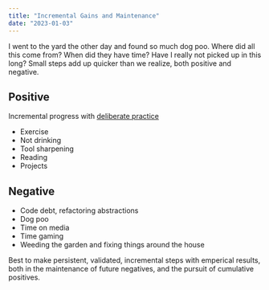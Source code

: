 ```yaml
---
title: "Incremental Gains and Maintenance"
date: "2023-01-03"
---
```


I went to the yard the other day and found so much
dog poo. Where did all this come from? When did they have time? Have I really
not picked up in this long? Small steps add up quicker than we realize, both
positive and negative.

## Positive

Incremental progress with [deliberate practice](04-21-nine-guidelines-for-deliberate-practice)

- Exercise
- Not drinking
- Tool sharpening
- Reading
- Projects

## Negative

- Code debt, refactoring abstractions
- Dog poo
- Time on media
- Time gaming
- Weeding the garden and fixing things around the house

Best to make persistent, validated, incremental steps with emperical results,
both in the maintenance of future negatives, and the pursuit of cumulative
positives.
